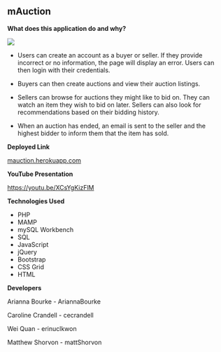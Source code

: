 ## mAuction

**What does this application do and why?**

![](images/mAuction.gif)

* Users can create an account as a buyer or seller. If they provide incorrect or no information, the page will display an error. Users can then login with their credentials.

* Buyers can then create auctions and view their auction listings.

* Sellers can browse for auctions they might like to bid on. They can watch an item they wish to bid on later. Sellers can also look for recommendations based on their bidding history.

* When an auction has ended, an email is sent to the seller and the highest bidder to inform them that the item has sold.

**Deployed Link**

<a href="mauction.herokuapp.com" target="_blank">mauction.herokuapp.com</a>

**YouTube Presentation**

<a href="https://youtu.be/XCsYgKizFlM" target="_blank">https://youtu.be/XCsYgKizFlM</a>

**Technologies Used**

- PHP
- MAMP
- mySQL Workbench
- SQL
- JavaScript
- jQuery
- Bootstrap
- CSS Grid
- HTML

**Developers**

Arianna Bourke - AriannaBourke

Caroline Crandell - cecrandell

Wei Quan - erinuclkwon

Matthew Shorvon - mattShorvon
